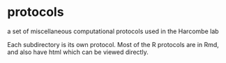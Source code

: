 # protocols
a set of miscellaneous computational protocols used in the Harcombe lab

Each subdirectory is its own protocol. Most of the R protocols are in Rmd, and
also have html which can be viewed directly. 
